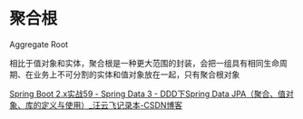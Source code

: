 # 聚合根

Aggregate Root

相比于值对象和实体，聚合根是一种更大范围的封装，会把一组具有相同生命周期、在业务上不可分割的实体和值对象放在一起，只有聚合根对象

[Spring Boot 2.x实战59 - Spring Data 3 - DDD下Spring Data JPA（聚合、值对象、库的定义与使用）_汪云飞记录本-CSDN博客](https://blog.csdn.net/wiselyman/article/details/106327228)

